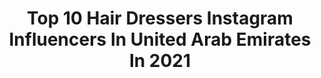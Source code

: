 ---
title: Top 10 Hair Dressers Instagram Influencers In United Arab Emirates In 2021
description: >-
  Find top hair dressers Instagram influencers in United Arab Emirates in 2021. Most popular hashtags: #beauty #fashion #dubai #makeup.
platform: Instagram
hits: 8
text_top: Analyze the most popular Instagram influencers on inBeat.
text_bottom: Our database aggregates 8 Instagram influencers like this in United Arab Emirates for you to pitch.
profiles:
  - username: "jacqueslacoupe"
    fullname: >-
      Jacques La Coupe Beauty Salon
    bio: >-
      📍Paris 📍Dubai 📍Egypt 📍Morocco
    location: "United Arab Emirates"
    followers: 38952
    engagement: 42
    commentsToLikes: 0.102465
    id: ck0w0sahwfshe0i196v69anmh
    verified: false
    hashtags: "#dubai, #repost, #balayage, #babylights"
  - username: "dareenbg"
    fullname: >-
      🇦🇪Dareen Barbar🇱🇧دارين بربر
    bio: >-
      Fitness/Life Coach Managing @awod.uae WBFF transformation winner🏅 Triathlete 🏃🏽‍♀️🏊🏼‍♂️🚴🏼‍♂️ Coaching/Events/Speaking ⬇️⬇️ ⬇️
    location: "United Arab Emirates"
    followers: 23637
    engagement: 354
    commentsToLikes: 0.058388
    id: ck14gwcdv7cvu0i19k6cwvema
    verified: false
    hashtags: "#dontgiveup, #dareenbarbar, #dubai, #inspire"
  - username: "razan.makeupp"
    fullname: >-
      Razan Ahmed رزان أحمد
    bio: >-
      Blogger Saudi Arabia🇸🇦 ‎‏الرياض/المدينة/جدة Snap:irazan_ah whats:0566002977 ميكب مجاناً لذوي الإحتياجات الخاصة والأسر المتعففه ومحاربات السرطان
    location: "United Arab Emirates"
    followers: 21102
    engagement: 628
    commentsToLikes: 0.400926
    id: ck0w5z3pu64im0i199g7ym66a
    verified: false
    hashtags: "#curly, #beauty, #makeup, #art"
  - username: "makeupby_zainab"
    fullname: >-
      Zainab Koustek
    bio: >-
      Makeup artist Owner of @makeupby_zainab center Dubai🇦🇪 Syria🇸🇾 For reservations : +963-958957007 🌸041-9998🌸🌸 FB page 👇🏼👇🏼👇🏼👇🏼
    location: "United Arab Emirates"
    followers: 43860
    engagement: 484
    commentsToLikes: 0.009472
    id: ck55nybr1794w0i11mrdcjv8m
    verified: false
    hashtags: "#bride, #lebanon, #crown, #makeuptutorial"
  - username: "danihairstylist1"
    fullname: >-
      Dani's Offical Account
    bio: >-
      "I Speak the #HAIR LANGUAGE, so what language do you speak?" Dani. Dubai (L'Oreal Pro Artist) Proud to be followed by Celebrities.😎 📱+971555808138
    location: "United Arab Emirates"
    followers: 105371
    engagement: 138
    commentsToLikes: 0.013210
    id: ck0w36weirvvw0i19wz0juu3o
    verified: false
    hashtags: "#fashionshow, #makeup, #bollywood, #dubaimodel"
  - username: "fatin.hamoush"
    fullname: >-
      Fatin hamoush | فاتن حموش
    bio: >-
      Architect Manager & social media specialist at @salazagroup Member at @propagate.agency Damascus.Dubai 📍 📧 fatin.hamoush@gmail.com
    location: "United Arab Emirates"
    followers: 64809
    engagement: 361
    commentsToLikes: 0.054209
    id: ck8tazx9rtsak0j78a5u3zw00
    verified: false
    hashtags: "#blogger, #summer, #winteriscoming, #positivity"
  - username: "dudasilveira07"
    fullname: >-
      Maria Eduarda💋
    bio: >-
      • For work Enquiries contact me(DM) colabs • MODEL •ɑҍմ ժհɑҍí / Dubai 🇦🇪🐪 • • model | make up💄💋 | fashion • • Watch the stories😜 #model #fashion
    location: "United Arab Emirates"
    followers: 6150
    engagement: 909
    commentsToLikes: 0.105454
    id: ck15ulwhnntkd0i19u6a82rai
    verified: false
    hashtags: "#dubai, #modeling, #dubaimodels, #makeup"
  - username: "diana_alkadri"
    fullname: >-
      Diana Alkadri | ديانا القادري
    bio: >-
      لا منقذ لنفسك إلا نفسك🍃 Interior Designer @kafi_engineering Development Manager @echo.media.sy Mrs Alkhiami @zak8686 Mother of 2 😇 Syria📍Dubai
    location: "United Arab Emirates"
    followers: 114231
    engagement: 512
    commentsToLikes: 0.018379
    id: ck8t2ph8a09ro0j78g5tggf49
    verified: false
    hashtags: "#fashiongram, #fashionphotography, #followforfollowback, #followers"
---